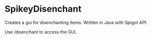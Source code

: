 # SpikeyDisenchant
Creates a gui for disenchanting items. Written in Java with Spigot API.

Use /disenchant to access the GUI.
